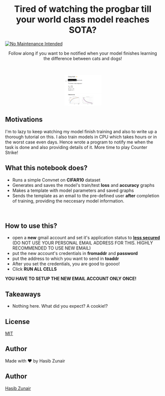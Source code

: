 <h1 align="center">
  Tired of watching the progbar till your world class model reaches SOTA?
</h1>

[![No Maintenance Intended](http://unmaintained.tech/badge.svg)](http://unmaintained.tech/)

<p align="center">
  Follow along if you want to be notified when your model finishes learning the difference between cats and dogs!
</p>

<br/>

<p align="center">
  <a href="#"><img src="output.png" height=100/></a>
</p>


## Motivations
<p> 
I'm to lazy to keep watching my model finish training and also to write up a thorough tutorial on this. I also train models in CPU which takes hours or in the worst case even days. Hence wrote a program to notify me when the task is done and also providing details of it. More time to play Counter Strike! 
</p>

## What this notebook does?

* Runs a simple Convnet on **CIFAR10** dataset
* Generates and saves the model's train/test **loss** and **accuracy** graphs
* Makes a template with model parameters and saved graphs
* Sends the template as an email to the pre-defined user **after** completion of training, providing the neccesary model information.
<br>

## How to use this?

* open a **new** gmail account and set it's application status to [**less secured**](https://myaccount.google.com/intro/security) (DO NOT USE YOUR PERSONAL EMAIL ADDRESS FOR THIS. HIGHLY  RECOMMENDED TO USE NEW EMAIL)
* put the new account's credentials in **fromaddr** and **password**
* put the address to which you want to send in **toaddr**
* After you set the credentials, you are good to goooo!
* Click **RUN ALL CELLS**

**YOU HAVE TO SETUP THE NEW EMAIL ACCOUNT ONLY ONCE!**

## Takeaways

* Nothing here. What did you expect? A cookie!?

## License
[MIT](https://github.com/hasibzunair/boss-detector/blob/master/LICENSE)

## Author
Made with ❤️ by Hasib Zunair


## Author
[Hasib Zunair](http://hasibzunair.github.io/)

